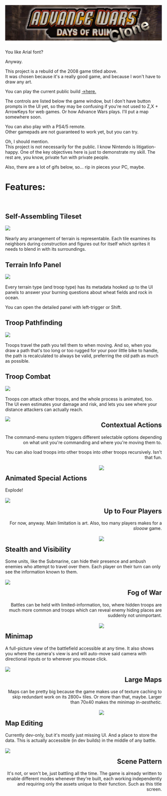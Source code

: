 
<img src="/docs/demo-reels/title-banner.png">

You like Arial font?

Anyway.

This project is a rebuild of the 2008 game titled above.  
It was chosen because it's a really good game, and because I won't have to draw any art.

You can play the current public build [→here.](https://xpgram.github.io/armed-revolt/game.html)

The controls are listed below the game window, but I don't have button prompts in the UI yet, so they may be confusing if you're not used to Z,X + ArrowKeys for web games. Or how Advance Wars plays. I'll put a map somewhere soon.

You can also play with a PS4/5 remote.  
Other gamepads are not guaranteed to work yet, but you can try.

Oh, I should mention.  
This project is not necessarily for the public. I know Nintendo is litigation-happy. One of the key objectives here is just to demonstrate my skill. The rest are, you know, private fun with private people.

Also, there are a lot of gifs below, so... rip in pieces your PC, maybe.

# Features:

<img src="" width="100%" height="2.5rem">


<!------------------------------------------------------------------------------------------------->
## Self-Assembling Tileset

![](/docs/demo-reels/shoreline-effects.gif)

Nearly any arrangement of terrain is representable. Each tile examines its neighbors during construction and figures out for itself which sprites it needs to blend in with its surroundings.


<!------------------------------------------------------------------------------------------------->
## Terrain Info Panel

![](/docs/demo-reels/terrain-ui.gif)

Every terrain type (and troop type) has its metadata hooked up to the UI panels to answer your burning questions about wheat fields and rock in ocean.

You can open the detailed panel with left-trigger or Shift.


<!------------------------------------------------------------------------------------------------->
## Troop Pathfinding

![](/docs/demo-reels/troop-pathing.gif)

Troops travel the path you tell them to when moving. And so, when you draw a path that's too long or too rugged for your poor little bike to handle, the path is recalculated to always be valid, preferring the old path as much as possible.


<!------------------------------------------------------------------------------------------------->
## Troop Combat

![](/docs/demo-reels/attack-animation.gif)

Troops *can* attack other troops, and the whole process is animated, too. The UI even estimates your damage and risk, and lets you see where your distance attackers can actually reach.


<!------------------------------------------------------------------------------------------------->
<img src="/docs/demo-reels/contextual-actions.gif" width="40%" align="left">

<h2 align="right"> Contextual Actions </h2>

<p align="right">
The command-menu system triggers different selectable options depending on what unit you're commanding and where you're moving them to.

<p align="right">
You can also load troops into other troops into other troops recursively. Isn't that fun.

<img src="" width="100%" height="1rem">


<!------------------------------------------------------------------------------------------------->
<img src="/docs/demo-reels/silo-animation.gif" width="40%" align="right">

<h2 align="left"> Animated Special Actions </h2>

<p align="left">
Explode!

<img src="" width="100%" height="1rem">


<!------------------------------------------------------------------------------------------------->
<img src="/docs/demo-reels/turn-splash.gif" width="40%" align="left">

<h2 align="right"> Up to Four Players </h2>

<p align="right">
For now, anyway. Main limitation is art.  
Also, too many players makes for a <i>slooow</i> game.

<img src="" width="100%" height="1rem">


<!------------------------------------------------------------------------------------------------->
<img src="/docs/demo-reels/player-visibility.gif" width="40%" align="right">

<h2 align="left"> Stealth and Visibility </h2>

<p align="left">
Some units, like the Submarine, can hide their presence and ambush enemies who attempt to travel over them. Each player on their turn can only see the information known to them.

<img src="" width="100%" height="1rem">


<!------------------------------------------------------------------------------------------------->
<img src="/docs/demo-reels/flare-animation.gif" width="40%" align="left">

<h2 align="right"> Fog of War </h2>

<p align="right">
Battles can be held with limited-information, too, where hidden troops are much more common and troops which can reveal enemy hiding places are suddenly not unimportant.

<img src="" width="100%" height="1rem">


<!------------------------------------------------------------------------------------------------->
<img src="/docs/demo-reels/minimap+explore-fow.gif" width="40%" align="right">

<h2 align="left"> Minimap </h2>

<p align="left">
A full-picture view of the battlefield accessible at any time. It also shows you where the camera's view is and will auto-move said camera with directional inputs or to wherever you mouse click.

<img src="" width="100%" height="1rem">


<!------------------------------------------------------------------------------------------------->
<img src="/docs/demo-reels/map-size.gif" width="40%" align="left">

<h2 align="right"> Large Maps </h2>

<p align="right">
Maps can be pretty big because the game makes use of texture caching to skip redundant work on its 2800+ tiles. Or more than that, maybe. Larger than 70x40 makes the minimap in-<i>aesthetic.</i>

<img src="" width="100%" height="1rem">


<!------------------------------------------------------------------------------------------------->
<img src="/docs/demo-reels/map-design.gif" width="40%" align="right">

<h2 align="left"> Map Editing </h2>

<p align="left">
Currently dev-only, but it's mostly just missing UI. And a place to store the data. This is actually accessible (in dev builds) in the middle of any battle.

<img src="" width="100%" height="1rem">


<!------------------------------------------------------------------------------------------------->
<img src="/docs/demo-reels/title-screen-10s.gif" width="40%" align="left">

<h2 align="right"> Scene Pattern </h2>

<p align="right">
It's not, or won't be, just battling all the time. The game is already written to enable different modes whenever they're built, each working independently and requiring only the assets unique to their function. Such as this title screen.

<img src="" width="100%" height="1rem">